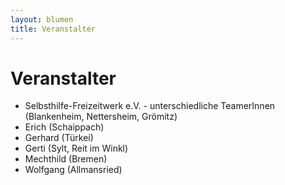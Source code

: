 ```yaml
---
layout: blumen
title: Veranstalter
---
```

# Veranstalter

- Selbsthilfe-Freizeitwerk e.V. - unterschiedliche TeamerInnen (Blankenheim,
  Nettersheim, Grömitz)
- Erich (Schaippach)
- Gerhard (Türkei)
- Gerti (Sylt, Reit im Winkl)
- Mechthild (Bremen)
- Wolfgang (Allmansried)
